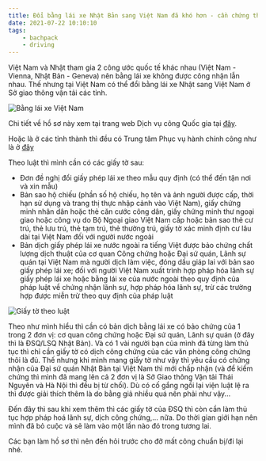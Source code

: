 ```yaml
---
title: Đổi bằng lái xe Nhật Bản sang Việt Nam đã khó hơn - cần chứng thực của ĐSQ  
date: 2021-07-22 10:10:10
tags:
    - bachpack
    - driving
---
```


Việt Nam và Nhật tham gia 2 công ước quốc tế khác nhau (Việt Nam - Vienna, Nhật Bản - Geneva) nên bằng lái xe không được công nhận lẫn nhau. Thế nhưng tại Việt Nam có thể đổi bằng lái xe Nhật sang Việt Nam ở Sở giao thông vận tải các tỉnh.  

![Bằng lái xe Việt Nam](https://i.imgur.com/9ygLKQC.png)

<!-- more -->

Chi tiết về hồ sơ này xem tại trang web Dịch vụ công Quốc gia tại [đây](https://dichvucong.gov.vn/p/home/dvc-tthc-thu-tuc-hanh-chinh-chi-tiet.html?ma_thu_tuc=170153).

Hoặc là ở các tỉnh thành thì đều có Trung tâm Phục vụ hành chính công như là ở [đây](https://dichvucong.thainguyen.gov.vn/dich-vu-cong?p_p_id=thutuchanhchinh_WAR_uniportalportlet&p_p_lifecycle=0&p_p_state=normal&p_p_mode=view&p_p_col_id=column-3&p_p_col_count=1&_thutuchanhchinh_WAR_uniportalportlet_maLinhVuc=-1&_thutuchanhchinh_WAR_uniportalportlet_maThuTuc=1.002796.000.00.00.H55&_thutuchanhchinh_WAR_uniportalportlet_jspPage=%2Fhtml%2Fthutuchanhchinh%2Fchitiettthc.jsp&_thutuchanhchinh_WAR_uniportalportlet_idCoQuan=-1)

Theo luật thì mình cần có các giấy tờ sau:
- Đơn đề nghị đổi giấy phép lái xe theo mẫu quy định (có thể đến tận nơi và xin mẫu)
- Bản sao hộ chiếu (phần số hộ chiếu, họ tên và ảnh người được cấp, thời hạn sử dụng và trang thị thực nhập cảnh vào Việt Nam), giấy chứng minh nhân dân hoặc thẻ căn cước công dân, giấy chứng minh thư ngoại giao hoặc công vụ do Bộ Ngoại giao Việt Nam cấp hoặc bản sao thẻ cư trú, thẻ lưu trú, thẻ tạm trú, thẻ thường trú, giấy tờ xác minh định cư lâu dài tại Việt Nam đối với người nước ngoài
- Bản dịch giấy phép lái xe nước ngoài ra tiếng Việt được bảo chứng chất lượng dịch thuật của cơ quan Công chứng hoặc Đại sứ quán, Lãnh sự quán tại Việt Nam mà người dịch làm việc, đóng dấu giáp lai với bản sao giấy phép lái xe; đối với người Việt Nam xuất trình hợp pháp hóa lãnh sự giấy phép lái xe hoặc bằng lái xe của nước ngoài theo quy định của pháp luật về chứng nhận lãnh sự, hợp pháp hóa lãnh sự, trừ các trường hợp được miễn trừ theo quy định của pháp luật

![Giấy tờ theo luật](https://i.imgur.com/9ygLKQC.png)

Theo như mình hiểu thì cần có bản dịch bằng lái xe có bảo chứng của 1 trong 2 đơn vị: cơ quan công chứng hoặc Đại sứ quán, Lãnh sự quán (ở đây thì là ĐSQ/LSQ Nhật Bản). Và có 1 vài người bạn của mình đã từng làm thủ tục thì chỉ cần giấy tờ có dịch công chứng của các văn phòng công chứng thôi là đủ. Thế nhưng khi mình mang giấy tờ như vậy thì yêu cầu có chứng nhận của Đại sứ quán Nhật Bản tại Việt Nam thì mới chấp nhận (và để kiểm chứng thì mình đã mang lên cả 2 đơn vị là Sở Giao thông Vận tải Thái Nguyên và Hà Nội thì đều bị từ chối). Dù có cố gắng ngồi lại viện luật lệ ra thì được giải thích thêm là do bằng giả nhiều quá nên phải như vậy...

Đến đây thì sau khi xem thêm thì các giấy tờ của ĐSQ thì còn cần làm thủ tục hợp pháp hoá lãnh sự, dịch công chứng,... nữa. Do thời gian giới hạn nên mình đã bỏ cuộc và sẽ làm vào một lần nào đó trong tương lai. 

Các bạn làm hồ sơ thì nên đến hỏi trước cho đỡ mất công chuẩn bị/đi lại nhé.


